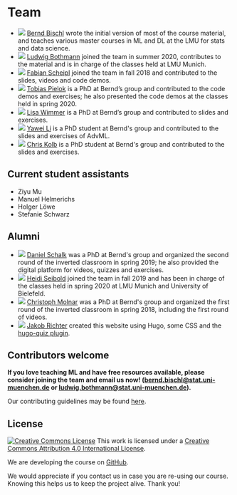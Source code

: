 # Team

- ![](https://www.slds.stat.uni-muenchen.de/images/bernd.jpg) [Bernd Bischl](https://www.compstat.statistik.uni-muenchen.de/people/bischl/)
  wrote the initial version of most of the course material, and teaches various master courses in ML and DL at the LMU for stats and data science.
- ![](https://www.slds.stat.uni-muenchen.de/images/ludwig.jpg) [Ludwig Bothmann](https://www.compstat.statistik.uni-muenchen.de/people/bothmann/)
  joined the team in summer 2020, contributes to the material and is in charge of the classes held at LMU Munich.
- ![](https://www.fda.statistik.uni-muenchen.de/people/head/scheipl/scheipl-small.jpg) [Fabian Scheipl](https://www.fda.statistik.uni-muenchen.de/people/head/scheipl/index.html)
  joined the team in fall 2018 and contributed to the slides, videos and code demos.
- ![](https://www.slds.stat.uni-muenchen.de/images/tobias_pielok.jpg) [Tobias Pielok](https://www.slds.stat.uni-muenchen.de/people/pielok/)
  is a PhD at Bernd’s group and contributed to the code demos and exercises; he also presented the code demos at the classes held in spring 2020.
- ![](https://www.slds.stat.uni-muenchen.de/images/lisa.jpg) [Lisa Wimmer](https://www.slds.stat.uni-muenchen.de/people/wimmer/)
  is a PhD at Bernd’s group and contributed to slides and exercises.
- ![](https://www.slds.stat.uni-muenchen.de/images/yawei_li.JPG) [Yawei Li](https://www.slds.stat.uni-muenchen.de/people/li/)
  is a PhD student at Bernd's group and contributed to the slides and exercises of AdvML.
- ![](https://www.slds.stat.uni-muenchen.de/images/ChrisK.png) [Chris Kolb](https://www.slds.stat.uni-muenchen.de/people/kolb/)
  is a PhD student at Bernd's group and contributed to the slides and exercises.

## Current student assistants

- Ziyu Mu
- Manuel Helmerichs
- Holger Löwe
- Stefanie Schwarz



## Alumni

- ![](https://avatars.githubusercontent.com/u/20367117?v=4) [Daniel Schalk](https://www.compstat.statistik.uni-muenchen.de/people/schalk)
  was a PhD at Bernd's group and organized the second round of the inverted classroom in spring 2019; he also provided the digital platform for videos, quizzes and exercises.
- ![](https://avatars.githubusercontent.com/u/14146757?v=4) [Heidi Seibold](https://www.compstat.statistik.uni-muenchen.de/people/seibold) joined the team in fall 2019 and has been in charge of the classes held in spring 2020 at LMU Munich and University of Bielefeld.
- ![](https://avatars.githubusercontent.com/u/1632100?v=4) [Christoph Molnar](https://www.compstat.statistik.uni-muenchen.de/people/molnar)
  was a PhD at Bernd's group and organized the first round of the inverted classroom in spring 2018, including the first round of videos.
- ![](https://avatars.githubusercontent.com/u/1888623?v=4) [Jakob Richter](https://jakob-r.de/)
  created this website using Hugo, some CSS and the [hugo-quiz plugin](https://github.com/bonartm/hugo-quiz).


## Contributors welcome

__If you love teaching ML and have free resources available, please consider joining the team and email us now! (bernd.bischl@stat.uni-muenchen.de or ludwig.bothmann@stat.uni-muenchen.de).__

Our contributing guidelines may be found [here](https://github.com/slds-lmu/lecture_i2ml/blob/master/CONTRIBUTING.md).


## License
[![Creative Commons License](https://i.creativecommons.org/l/by/4.0/88x31.png)](http://creativecommons.org/licenses/by/4.0/)
This work is licensed under a [Creative Commons Attribution 4.0 International License](http://creativecommons.org/licenses/by/4.0/).

We are developing the course on [GitHub](https://github.com/compstat-lmu/lecture_i2ml).

We would appreciate if you contact us in case you are re-using our course.
Knowing this helps us to keep the project alive. Thank you!
